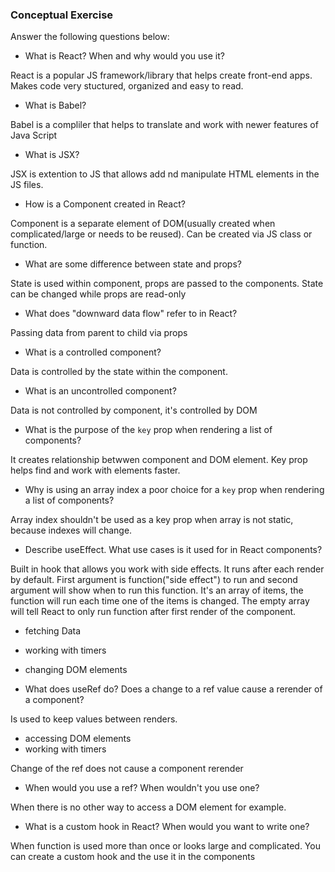 ### Conceptual Exercise

Answer the following questions below:

- What is React? When and why would you use it?

React is a popular JS framework/library that helps create front-end apps. Makes code very stuctured, organized and easy to read.

- What is Babel?
  
Babel is a compliler that helps to translate and work with newer features of Java Script

- What is JSX?
  
JSX is extention to JS that allows add nd manipulate HTML elements in the JS files.

- How is a Component created in React?

Component is a separate element of DOM(usually created when complicated/large or needs to be reused). Can be created 
via JS class or function. 

- What are some difference between state and props?
  
State is used within component, props are passed to the components.
State can be changed while props are read-only

- What does "downward data flow" refer to in React?
  
Passing data from parent to child via props

- What is a controlled component?

Data is controlled by the state within the component.

- What is an uncontrolled component?
  
Data is not controlled by component, it's controlled by DOM

- What is the purpose of the `key` prop when rendering a list of components?

 It creates relationship betwwen component and DOM element. Key prop helps find and work with elements faster. 

- Why is using an array index a poor choice for a `key` prop when rendering a list of components?
  
Array index shouldn't be used as a key prop when array is not static, because indexes will change.

- Describe useEffect.  What use cases is it used for in React components?

Built in hook that allows you work with side effects. It runs after each render by default. First argument is function("side effect") to run and second argument will show when to run this 
function. It's an array of items, the function will run each time one of the items is changed. The empty array will tell React to only run function after first render of the component.
  - fetching Data
  - working with timers
  - changing DOM elements

- What does useRef do?  Does a change to a ref value cause a rerender of a component?
  
Is used to keep values between renders.
   - accessing DOM elements
   - working with timers

Change of the ref does not cause a component rerender

- When would you use a ref? When wouldn't you use one?

When there is no other way to access a DOM element for example.

- What is a custom hook in React? When would you want to write one?
  
When function is used more than once or looks large and complicated. You can create a custom hook and the use it in the components 
